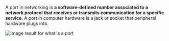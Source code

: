 A port in networking is **a software-defined number associated to a network protocol that receives or transmits communication for a specific service**. A port in computer hardware is a jack or socket that peripheral hardware plugs into.

![Image result for what is a port](https://encrypted-tbn0.gstatic.com/images?q=tbn:ANd9GcSXwroJO0-vlgfo6oDYJsCweYEE5eVdIEfDDTFP0TLQ9w&s)